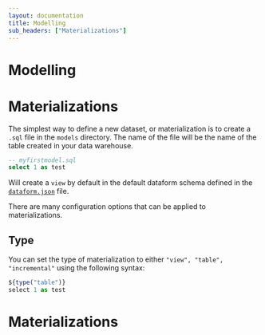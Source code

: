 ```yaml
---
layout: documentation
title: Modelling
sub_headers: ["Materializations"]
---
```


Modelling
===

# Materializations

The simplest way to define a new dataset, or materialization is to create a `.sql` file in the `models` directory. The name of the file will be the name of the table created in your data warehouse.

```sql
-- myfirstmodel.sql
select 1 as test
```

Will create a `view` by default in the default dataform schema defined in the [`dataform.json`](/docs/configuration/#dataform.json) file.

There are many configuration options that can be applied to materializations.

## Type

You can set the type of materialization to either `"view", "table", "incremental"` using the following syntax:

```js
${type("table")}
select 1 as test
```

# Materializations
